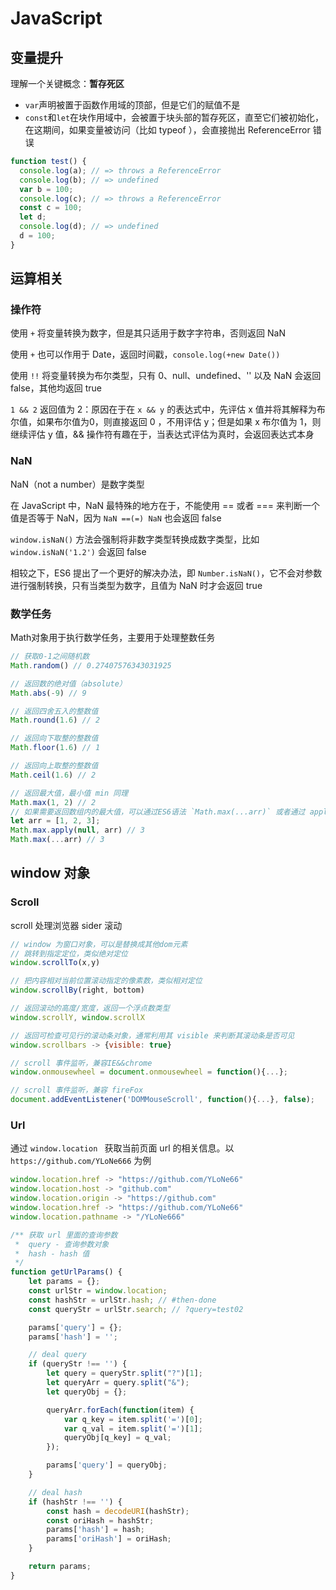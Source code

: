 # JavaScript

## 变量提升

理解一个关键概念：**暂存死区**

- `var`声明被置于函数作用域的顶部，但是它们的赋值不是
- `const`和`let`在块作用域中，会被置于块头部的暂存死区，直至它们被初始化，在这期间，如果变量被访问（比如 typeof ），会直接抛出 ReferenceError 错误

```javascript
function test() {
  console.log(a); // => throws a ReferenceError
  console.log(b); // => undefined
  var b = 100;
  console.log(c); // => throws a ReferenceError
  const c = 100;
  let d;
  console.log(d); // => undefined
  d = 100;
}
```

## 运算相关

### 操作符

使用 `+` 将变量转换为数字，但是其只适用于数字字符串，否则返回 NaN

使用 `+` 也可以作用于 Date，返回时间戳，`console.log(+new Date())`

使用 `!!` 将变量转换为布尔类型，只有 0、null、undefined、'' 以及 NaN 会返回 false，其他均返回 true

`1 && 2` 返回值为 2：原因在于在 `x && y` 的表达式中，先评估 x 值并将其解释为布尔值，如果布尔值为0，则直接返回 0 ，不用评估 y；但是如果 x 布尔值为 1，则继续评估 y 值，&& 操作符有趣在于，当表达式评估为真时，会返回表达式本身

### NaN

NaN（not a number）是数字类型

在 JavaScript 中，NaN 最特殊的地方在于，不能使用 == 或者 === 来判断一个值是否等于 NaN，因为 `NaN ==(=) NaN` 也会返回 false

`window.isNaN()` 方法会强制将非数字类型转换成数字类型，比如 `window.isNaN('1.2')` 会返回 false

相较之下，ES6 提出了一个更好的解决办法，即 `Number.isNaN()`，它不会对参数进行强制转换，只有当类型为数字，且值为 NaN 时才会返回 true

### 数学任务

Math对象用于执行数学任务，主要用于处理整数任务

```javascript
// 获取0-1之间随机数
Math.random() // 0.27407576343031925

// 返回数的绝对值（absolute）
Math.abs(-9) // 9

// 返回四舍五入的整数值
Math.round(1.6) // 2

// 返回向下取整的整数值
Math.floor(1.6) // 1

// 返回向上取整的整数值
Math.ceil(1.6) // 2

// 返回最大值，最小值 min 同理
Math.max(1, 2) // 2
// 如果需要返回数组内的最大值，可以通过ES6语法 `Math.max(...arr)` 或者通过 apply 方法 `Math.max.apply(null, arr)`
let arr = [1, 2, 3];
Math.max.apply(null, arr) // 3
Math.max(...arr) // 3
```


## window 对象

### Scroll

scroll 处理浏览器 sider 滚动

```javascript
// window 为窗口对象，可以是替换成其他dom元素
// 跳转到指定定位，类似绝对定位
window.scrollTo(x,y)

// 把内容相对当前位置滚动指定的像素数，类似相对定位
window.scrollBy(right, bottom)

// 返回滚动的高度/宽度，返回一个浮点数类型
window.scrollY, window.scrollX

// 返回可检查可见行的滚动条对象，通常利用其 visible 来判断其滚动条是否可见
window.scrollbars -> {visible: true}

// scroll 事件监听，兼容IE&&chrome
window.onmousewheel = document.onmousewheel = function(){...};

// scroll 事件监听，兼容 fireFox
document.addEventListener('DOMMouseScroll', function(){...}, false);
```

### Url

通过 `window.location ` 获取当前页面 url 的相关信息。以 `https://github.com/YLoNe666` 为例

```javascript
window.location.href -> "https://github.com/YLoNe66"
window.location.host -> "github.com"
window.location.origin -> "https://github.com"
window.location.href -> "https://github.com/YLoNe66"
window.location.pathname -> "/YLoNe666"

/** 获取 url 里面的查询参数
 *  query - 查询参数对象
 *  hash - hash 值
 */
function getUrlParams() {
    let params = {};
    const urlStr = window.location;
    const hashStr = urlStr.hash; // #then-done
    const queryStr = urlStr.search; // ?query=test02

    params['query'] = {};
    params['hash'] = '';

    // deal query
    if (queryStr !== '') {
        let query = queryStr.split("?")[1];
        let queryArr = query.split("&");
        let queryObj = {};

        queryArr.forEach(function(item) {
            var q_key = item.split('=')[0];
            var q_val = item.split('=')[1];
            queryObj[q_key] = q_val;
        });

        params['query'] = queryObj;
    }

    // deal hash
    if (hashStr !== '') {
        const hash = decodeURI(hashStr);
        const oriHash = hashStr;
        params['hash'] = hash;
        params['oriHash'] = oriHash;
    }

    return params;
}
```